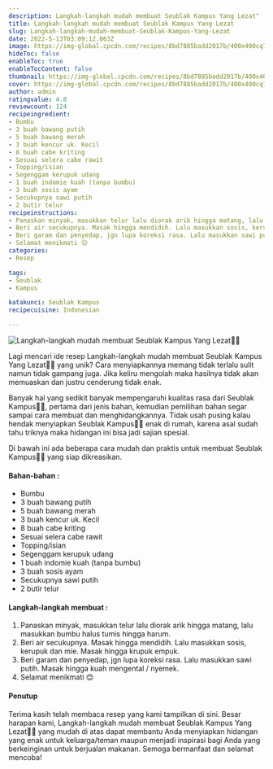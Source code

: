 ```yaml
---
description: Langkah-langkah mudah membuat Seublak Kampus Yang Lezat"
title: Langkah-langkah mudah membuat Seublak Kampus Yang Lezat
slug: Langkah-langkah-mudah-membuat-Seublak-Kampus-Yang-Lezat
date: 2022-5-13T03:09:12.063Z
image: https://img-global.cpcdn.com/recipes/8bd7885badd2017b/400x400cq70/photo.jpg
hideToc: false
enableToc: true
enableTocContent: false
thumbnail: https://img-global.cpcdn.com/recipes/8bd7885badd2017b/400x400cq70/photo.jpg
cover: https://img-global.cpcdn.com/recipes/8bd7885badd2017b/400x400cq70/photo.jpg
author: admin
ratingvalue: 4.8
reviewcount: 124
recipeingredient:
- Bumbu
- 3 buah bawang putih
- 5 buah bawang merah
- 3 buah kencur uk. Kecil
- 8 buah cabe kriting
- Sesuai selera cabe rawit
- Topping/isian
- Segenggam kerupuk udang
- 1 buah indomie kuah (tanpa bumbu)
- 3 buah sosis ayam
- Secukupnya sawi putih
- 2 butir telur
recipeinstructions:
- Panaskan minyak, masukkan telur lalu diorak arik hingga matang, lalu masukkan bumbu halus tumis hingga harum.
- Beri air secukupnya. Masak hingga mendidih. Lalu masukkan sosis, kerupuk dan mie. Masak hingga krupuk empuk.
- Beri garam dan penyedap, jgn lupa koreksi rasa. Lalu masukkan sawi putih. Masak hingga kuah mengental / nyemek.
- Selamat menikmati 😊
categories:
- Resep

tags:
- Seublak
- Kampus

katakunci: Seublak Kampus
recipecuisine: Indonesian

---
```


![Langkah-langkah mudah membuat Seublak Kampus Yang Lezat👩‍🍳](https://img-global.cpcdn.com/recipes/8bd7885badd2017b/400x400cq70/photo.jpg)

Lagi mencari ide resep Langkah-langkah mudah membuat Seublak Kampus Yang Lezat👩‍🍳 yang unik? Cara menyiapkannya memang tidak terlalu sulit namun tidak gampang juga. Jika keliru mengolah maka hasilnya tidak akan memuaskan dan justru cenderung tidak enak.

Banyak hal yang sedikit banyak mempengaruhi kualitas rasa dari Seublak Kampus👩‍🍳, pertama dari jenis bahan, kemudian pemilihan bahan segar sampai cara membuat dan menghidangkannya. Tidak usah pusing kalau hendak menyiapkan Seublak Kampus👩‍🍳 enak di rumah, karena asal sudah tahu triknya maka hidangan ini bisa jadi sajian spesial.

Di bawah ini ada beberapa cara mudah dan praktis untuk membuat Seublak Kampus👩‍🍳 yang siap dikreasikan.

<!--inarticleads1-->

#### Bahan-bahan :

- Bumbu
- 3 buah bawang putih
- 5 buah bawang merah
- 3 buah kencur uk. Kecil
- 8 buah cabe kriting
- Sesuai selera cabe rawit
- Topping/isian
- Segenggam kerupuk udang
- 1 buah indomie kuah (tanpa bumbu)
- 3 buah sosis ayam
- Secukupnya sawi putih
- 2 butir telur

<!--inarticleads2-->

#### Langkah-langkah membuat :

1. Panaskan minyak, masukkan telur lalu diorak arik hingga matang, lalu masukkan bumbu halus tumis hingga harum.
1. Beri air secukupnya. Masak hingga mendidih. Lalu masukkan sosis, kerupuk dan mie. Masak hingga krupuk empuk.
1. Beri garam dan penyedap, jgn lupa koreksi rasa. Lalu masukkan sawi putih. Masak hingga kuah mengental / nyemek.
1. Selamat menikmati 😊

#### Penutup

Terima kasih telah membaca resep yang kami tampilkan di sini. Besar harapan kami, Langkah-langkah mudah membuat Seublak Kampus Yang Lezat👩‍🍳 yang mudah di atas dapat membantu Anda menyiapkan hidangan yang enak untuk keluarga/teman maupun menjadi inspirasi bagi Anda yang berkeinginan untuk berjualan makanan. Semoga bermanfaat dan selamat mencoba!